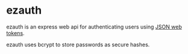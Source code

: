 # ezauth

ezauth is an express web api for authenticating users using [JSON web tokens](https://www.jwt.io).

ezauth uses bcrypt to store passwords as secure hashes.